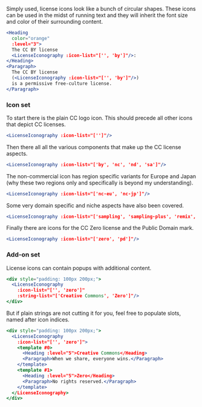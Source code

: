 Simply used, license icons look like a bunch of circular shapes. These icons can
be used in the midst of running text and they will inherit the font size and
color of their surrounding content.

```jsx
<Heading
  color="orange"
  :level="3">
  The CC BY license
  <LicenseIconography :icon-list="['', 'by']"/>:
</Heading>
<Paragraph>
  The CC BY license
  (<LicenseIconography :icon-list="['', 'by']"/>)
  is a permissive free-culture license.
</Paragraph>
```

### Icon set

To start there is the plain CC logo icon. This should precede all other icons
that depict CC licenses.

```jsx { "props": { "className": "enlarged-text" } }
<LicenseIconography :icon-list="['']"/>
```

Then there all all the various components that make up the CC license aspects.

```jsx { "props": { "className": "enlarged-text" } }
<LicenseIconography :icon-list="['by', 'nc', 'nd', 'sa']"/>
```

The non-commercial icon has region specific variants for Europe and Japan (why
these two regions only and specifically is beyond my understanding).

```jsx { "props": { "className": "enlarged-text" } }
<LicenseIconography :icon-list="['nc-eu', 'nc-jp']"/>
```

Some very domain specific and niche aspects have also been covered.

```jsx { "props": { "className": "enlarged-text" } }
<LicenseIconography :icon-list="['sampling', 'sampling-plus', 'remix', 'share']"/>
```

Finally there are icons for the CC Zero license and the Public Domain mark.

```jsx { "props": { "className": "enlarged-text" } }
<LicenseIconography :icon-list="['zero', 'pd']"/>
```

### Add-on set

License icons can contain popups with additional content.

```jsx
<div style="padding: 100px 200px;">
  <LicenseIconography
    :icon-list="['', 'zero']"
    :string-list="['Creative Commons', 'Zero']"/>
</div>
```

But if plain strings are not cutting it for you, feel free to populate slots,
named after icon indices.

```jsx
<div style="padding: 100px 200px;">
  <LicenseIconography
    :icon-list="['', 'zero']">
    <template #0>
      <Heading :level="5">Creative Commons</Heading>
      <Paragraph>When we share, everyone wins.</Paragraph>
    </template>
    <template #1>
      <Heading :level="5">Zero</Heading>
      <Paragraph>No rights reserved.</Paragraph>
    </template>
  </LicenseIconography>
</div>
```
